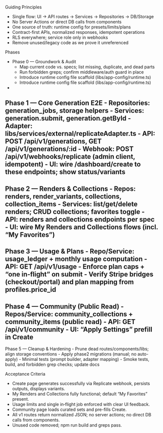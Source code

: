 Guiding Principles

  - Single flow: UI → API routes → Services → Repositories → DB/Storage
  - No Server Actions or direct DB calls from components
  - One source of truth: runtime config for presets/limits/plans
  - Contract-first APIs, normalized responses, idempotent operations
  - RLS everywhere; service role only in webhooks
  - Remove unused/legacy code as we prove it unreferenced

  Phases

  - Phase 0 — Groundwork & Audit
      - Map current code vs. specs; list missing, duplicate, and dead parts
      - Run forbidden greps; confirm middleware/auth guard in place
      - Introduce runtime config file scaffold (libs/app-config/runtime.ts)
      - Introduce runtime config file scaffold (libs/app-config/runtime.ts)
  -
  Phase 1 — Core Generation E2E
      - Repositories: generation_jobs, storage helpers
      - Services: generation.submit, generation.getById
      - Adapter: libs/services/external/replicateAdapter.ts
      - API: POST /api/v1/generations, GET /api/v1/generations/:id
      - Webhook: POST /api/v1/webhooks/replicate (admin client, idempotent)
      - UI: wire /dashboard/create to these endpoints; show status/variants
  -
  Phase 2 — Renders & Collections
      - Repos: renders, render_variants, collections, collection_items
      - Services: list/get/delete renders; CRUD collections; favorites toggle
      - API: renders and collections endpoints per spec
      - UI: wire My Renders and Collections flows (incl. “My Favorites”)
  -
  Phase 3 — Usage & Plans
      - Repo/Service: usage_ledger + monthly usage computation
      - API: GET /api/v1/usage
      - Enforce plan caps + “one in‑flight” on submit
      - Verify Stripe bridges (checkout/portal) and plan mapping from profiles.price_id
  -
  Phase 4 — Community (Public Read)
      - Repos/Service: community_collections + community_items (public read)
      - API: GET /api/v1/community
      - UI: “Apply Settings” prefill in Create
  -
  Phase 5 — Cleanup & Hardening
      - Prune dead routes/components/libs; align storage conventions
      - Apply phase2 migrations (manual; no auto-apply)
      - Minimal tests (prompt builder, adapter mapping)
      - Smoke tests, build, and forbidden grep checks; update docs

  Acceptance Criteria

  - Create page generates successfully via Replicate webhook, persists outputs, displays variants.
  - My Renders and Collections fully functional; default “My Favorites” present.
  - Usage limits and single in‑flight job enforced with clear UI feedback.
  - Community page loads curated sets and pre-fills Create.
  - All v1 routes return normalized JSON; no server actions; no direct DB calls from components.
  - Unused code removed; npm run build and greps pass.